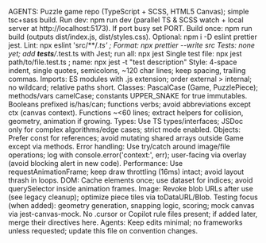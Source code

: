 AGENTS: Puzzle game repo (TypeScript + SCSS, HTML5 Canvas); simple tsc+sass build.
Run dev: npm run dev (parallel TS & SCSS watch + local server at http://localhost:5173). If port busy set PORT.
Build once: npm run build (outputs dist/index.js, dist/styles.css). Optional: npm i -D eslint prettier jest.
Lint: npx eslint 'src/**/*.ts' ; Format: npx prettier --write src
Tests: none yet; add __tests__/*.test.ts with Jest; run all: npx jest
Single test file: npx jest path/to/file.test.ts ; name: npx jest -t "test description"
Style: 4-space indent, single quotes, semicolons, ~120 char lines; keep spacing, trailing commas.
Imports: ES modules with .js extension; order external > internal; no wildcard; relative paths short.
Classes: PascalCase (Game, PuzzlePiece); methods/vars camelCase; constants UPPER_SNAKE for true immutables.
Booleans prefixed is/has/can; functions verbs; avoid abbreviations except ctx (canvas context).
Functions ~<60 lines; extract helpers for collision, geometry, animation if growing.
Types: Use TS types/interfaces; JSDoc only for complex algorithms/edge cases; strict mode enabled.
Objects: Prefer const for references; avoid mutating shared arrays outside Game except via methods.
Error handling: Use try/catch around image/file operations; log with console.error('context:', err); user-facing via overlay (avoid blocking alert in new code).
Performance: Use requestAnimationFrame; keep draw throttling (16ms) intact; avoid layout thrash in loops.
DOM: Cache elements once; use dataset for indices; avoid querySelector inside animation frames.
Image: Revoke blob URLs after use (see legacy cleanup); optimize piece tiles via toDataURL/Blob.
Testing focus (when added): geometry generation, snapping logic, scoring; mock canvas via jest-canvas-mock.
No .cursor or Copilot rule files present; if added later, merge their directives here.
Agents: Keep edits minimal; no frameworks unless requested; update this file on convention changes.